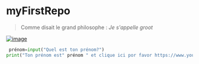 # myFirstRepo
> Comme disait le grand philosophe : *Je s'appelle groot*



[![image](https://user-images.githubusercontent.com/112190974/188629197-a57b5712-a2fc-4784-aa68-6e8665c625ea.png)](https://www.youtube.com/watch?v=P20WsbRYg4A&ab_channel=McflyetCarlito)





```python
 prénom=input("Quel est ton prénom?")
print("Ton prénom est" prénom " et clique ici por favor https://www.youtube.com/watch?v=auCeJ8Nu2Ok&ab_channel=GuitarSound-Laguitarefacilepourtous")









